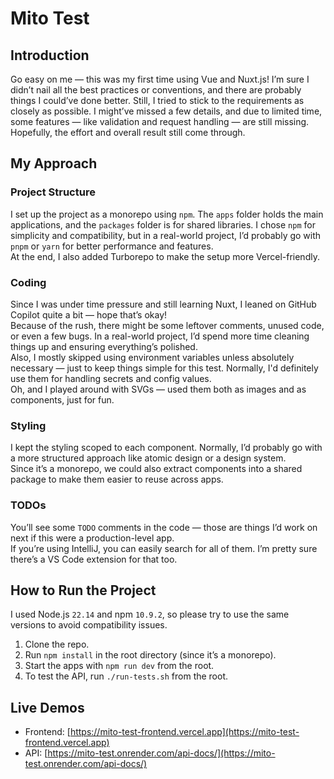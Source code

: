# Mito Test

## Introduction

Go easy on me — this was my first time using Vue and Nuxt.js! I’m sure I didn’t nail all the best
practices or conventions, and there are probably things I could’ve done better. Still, I tried to stick to the
requirements as closely as possible. I might’ve missed a few details, and due to limited time, some features — like
validation and request handling — are still missing. Hopefully, the effort and overall result still come through.

## My Approach

### Project Structure

I set up the project as a monorepo using `npm`. The `apps` folder holds the main applications, and the `packages` folder
is for shared libraries. I chose `npm` for simplicity and compatibility, but in a real-world project, I’d probably go
with `pnpm` or `yarn` for better performance and features.  
At the end, I also added Turborepo to make the setup more Vercel-friendly.

### Coding

Since I was under time pressure and still learning Nuxt, I leaned on GitHub Copilot quite a bit — hope that’s okay!  
Because of the rush, there might be some leftover comments, unused code, or even a few bugs. In a real-world project,
I’d spend more time cleaning things up and ensuring everything’s polished.  
Also, I mostly skipped using environment variables unless absolutely necessary — just to keep things simple for this
test. Normally, I'd definitely use them for handling secrets and config values.  
Oh, and I played around with SVGs — used them both as images and as components, just for fun.

### Styling

I kept the styling scoped to each component. Normally, I’d probably go with a more structured approach like atomic
design or a design system.  
Since it’s a monorepo, we could also extract components into a shared package to make them easier to reuse across apps.

### TODOs

You’ll see some `TODO` comments in the code — those are things I’d work on next if this were a production-level app.  
If you’re using IntelliJ, you can easily search for all of them. I’m pretty sure there’s a VS Code extension for that
too.

## How to Run the Project

I used Node.js `22.14` and npm `10.9.2`, so please try to use the same versions to avoid compatibility issues.

1. Clone the repo.
2. Run `npm install` in the root directory (since it’s a monorepo).
3. Start the apps with `npm run dev` from the root.
4. To test the API, run `./run-tests.sh` from the root.

## Live Demos

- Frontend: [https://mito-test-frontend.vercel.app](https://mito-test-frontend.vercel.app)
- API: [https://mito-test.onrender.com/api-docs/](https://mito-test.onrender.com/api-docs/)
